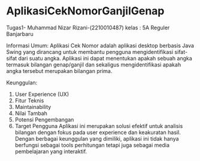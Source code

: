 # AplikasiCekNomorGanjilGenap
 Tugas1- Muhammad Nizar Rizani-(2210010487)
kelas : 5A Reguler Banjarbaru
 
 Informasi Umum:
 Aplikasi Cek Nomor adalah aplikasi desktop berbasis Java Swing yang dirancang untuk membantu pengguna mengidentifikasi sifat-sifat dari suatu angka. Aplikasi ini dapat menentukan apakah sebuah angka termasuk bilangan genap/ganjil dan sekaligus mengidentifikasi apakah angka tersebut merupakan bilangan prima.

 Keunggulan:
 1. User Experience (UX)
 2. Fitur Teknis
 3. Maintainability
 4. Nilai Tambah
 5. Potensi Pengembangan
 6. Target Pengguna
 Aplikasi ini merupakan solusi efektif untuk analisis bilangan dengan fokus pada user experience dan keakuratan hasil. Dengan berbagai keunggulan yang dimiliki, aplikasi ini tidak hanya berfungsi sebagai tools perhitungan tetapi juga sebagai media pembelajaran yang interaktif.
